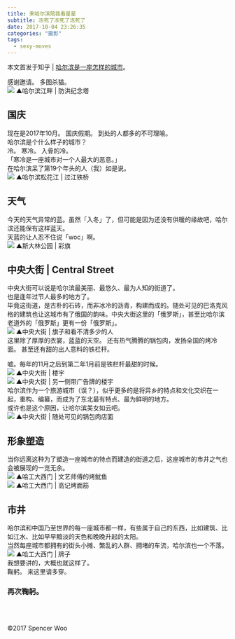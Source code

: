 ```yaml
---
title: 来哈尔滨陪我看星星
subtitle: 冻死了冻死了冻死了
date: 2017-10-04 23:26:35
categories: "摄影"
tags:
  - sexy-moves
---
```

本文首发于知乎 | [哈尔滨是一座怎样的城市](http://www.zhihu.com/question/22410997/answer/239007719)。

感谢邀请。
多图杀猫。
</br>
![](http://owkccdyrm.bkt.clouddn.com/854BB82F-AD00-4DB6-90D7-567891D17FFC.JPG)
▲哈尔滨江畔 | 防洪纪念塔
</br>
## 国庆
现在是2017年10月。
国庆假期。
到处的人都多的不可理喻。
</br>
哈尔滨是个什么样子的城市？
</br>
冷。
寒冷。
入骨的冷。
</br>
「寒冷是一座城市对一个人最大的恶意。」
</br>
在哈尔滨呆了第19个年头的人（我）如是说。
</br>
![](http://owkccdyrm.bkt.clouddn.com/FFC10747-45B0-4499-AF8B-216D06D785D3.JPG)
▲哈尔滨松花江 | 过江铁桥
</br>
## 天气
今天的天气异常的蓝。虽然「入冬」了，但可能是因为还没有供暖的缘故吧，哈尔滨还能保有这样蓝天。
</br>
天蓝的让人忍不住说「woc」啊。
</br>
![](http://owkccdyrm.bkt.clouddn.com/B3F63726-2CD1-4B26-8A5D-53FC4176D986.jpg)
▲斯大林公园 | 彩旗
</br>
## 中央大街 | Central Street
中央大街可以说是哈尔滨最美丽、最悠久、最为人知的街道了。
</br>
也是逢年过节人最多的地方了。
</br>
毕竟这街道，是古朴的石砖，而非冰冷的沥青，构建而成的。随处可见的巴洛克风格的建筑也让这城市有了俄国的韵味。中央大街这里的「俄罗斯」，甚至比哈尔滨老道外的「俄罗斯」更有一份「俄罗斯」。
</br>
![](http://owkccdyrm.bkt.clouddn.com/3FA9E8DF-D18E-48F3-85F4-C8806727460F.JPG)
▲中央大街 | 旗子和看不清多少的人
</br>
这里除了厚厚的衣裳，蓝蓝的天空。
还有热气腾腾的锅包肉，发扬全国的烤冷面。
甚至还有甜的出人意料的铁栏杆。
</br>

嘘。每年的11月之后到第二年1月前是铁栏杆最甜的时候。
</br>
![](http://owkccdyrm.bkt.clouddn.com/IMG_7640.jpg)
▲中央大街 | 楼宇
</br>
![](http://owkccdyrm.bkt.clouddn.com/IMG_7641.jpg)
▲中央大街 | 另一侧带广告牌的楼宇
</br>
哈尔滨作为一个旅游城市（误？），似乎更多的是将异乡的特点和文化交织在一起，重构、编纂，而成为了东北最有特点、最为鲜明的地方。
</br>
或许也是这个原因，让哈尔滨美女如云吧。
</br>
![](http://owkccdyrm.bkt.clouddn.com/IMG_7636.jpg)
▲中央大街 | 随处可见的锅包肉店面
</br>
## 形象塑造
当你远离这种为了塑造一座城市的特点而建造的街道之后，这座城市的市井之气也会被展现的一览无余。
</br>
![](http://owkccdyrm.bkt.clouddn.com/12498C79-FCD5-42B5-9827-CCE00D8B51D3.JPG)
▲哈工大西门 | 文艺师傅的烤鱿鱼
</br>
![](http://owkccdyrm.bkt.clouddn.com/6362F135-09A8-4AB5-B41C-70F477F26625.JPG)
▲哈工大西门 | 高记烤面筋
</br>
## 市井
哈尔滨和中国乃至世界的每一座城市都一样，有些属于自己的东西，比如建筑、比如江水、比如早早黯淡的天色和晚晚升起的太阳。
</br>
当然每座城市都拥有的街头小摊、繁乱的人群、拥堵的车流，哈尔滨也一个不落。
</br>
![](http://owkccdyrm.bkt.clouddn.com/9AB2055A-549F-4E01-B756-B5EA8C68491E.JPG)
▲哈工大西门 | 牌子
</br>
我想要讲的，大概也就这样了。
</br>
鞠躬。
来这里请多穿。
</br>
### 再次鞠躬。
</br>
</br>

©2017 Spencer Woo
